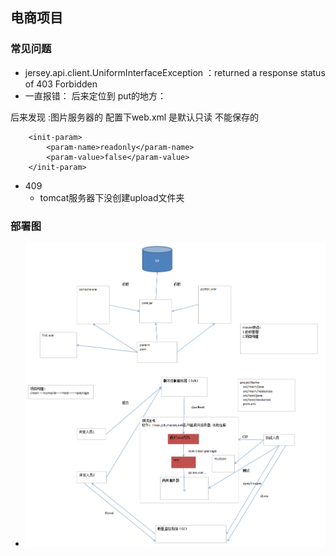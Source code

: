 ## 电商项目

### 常见问题
* jersey.api.client.UniformInterfaceException ：returned a response status of 403 Forbidden
* 一直报错：
后来定位到 put的地方：

后来发现 :图片服务器的 配置下web.xml
是默认只读  不能保存的

        <init-param>
        	<param-name>readonly</param-name>
        	<param-value>false</param-value>
        </init-param>

* 409
	* tomcat服务器下没创建upload文件夹

### 部署图
* ![deploy img](https://github.com/unknow16/ecps-parent/raw/master/screenshots/deploy.png)